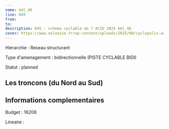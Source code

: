 ```yaml
---
name: kml_46 
line: 845
from: 
to:  
description: 845 - schema cyclable de l'ACSO 2025 kml_46 
cover: https://www.velooise.fr/wp-content/uploads/2025/08/cyclopolis-acso-845.jpg
---
```

Hierarchie : Reseau structurant

Type d'amenagement : bidirectionnelle (PISTE CYCLABLE BIDI)

Statut : planned

## Les troncons (du Nord au Sud)

## Informations complementaires

Budget  : 16208 

Lineaire :

